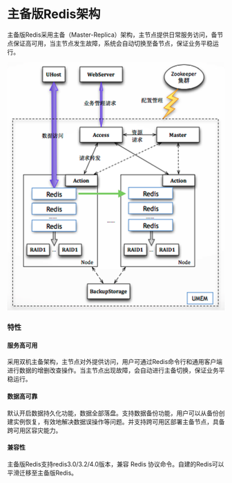 # 主备版Redis架构



主备版Redis采用主备（Master-Replica）架构，主节点提供日常服务访问，备节点保证高可用，当主节点发生故障，系统会自动切换至备节点，保证业务平稳运行。

![image](/images/uredis001.png)

### 特性

#### 服务高可用

采用双机主备架构，主节点对外提供访问，用户可通过Redis命令行和通用客户端进行数据的增删改查操作。当主节点出现故障，会自动进行主备切换，保证业务平稳运行。

#### 数据高可靠

默认开启数据持久化功能，数据全部落盘。支持数据备份功能，用户可以从备份创建实例恢复，有效地解决数据误操作等问题。并支持跨可用区部署主备节点，具备跨可用区容灾能力。

#### 兼容性

主备版Redis支持redis3.0/3.2/4.0版本，兼容 Redis 协议命令。自建的Redis可以平滑迁移至主备版Redis。
